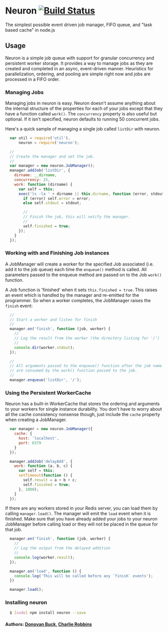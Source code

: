 # Neuron [![Build Status](https://secure.travis-ci.org/dtex/neuron.png)](http://travis-ci.org/dtex/neuron)

The simplest possible event driven job manager, FIFO queue, and "task based cache" in node.js

## Usage
Neuron is a simple job queue with support for granular concurrency and persistent worker storage. It provides a way to manage jobs as they are created and completed in an async, event-driven manner. Heuristics for parallelization, ordering, and pooling are simple right now and jobs are processed in a FIFO order.

### Managing Jobs
Managing jobs in neuron is easy. Neuron doesn't assume anything about the internal structure of the properties for each of your jobs except that they have a function called `work()`. The `concurrency` property is also useful but optional. If it isn't specified, neuron defaults to running 50 concurrent jobs.

Here's a quick sample of managing a single job called `listDir` with neuron.

``` js
  var util = require('util'),
      neuron = require('neuron');

  //
  // Create the manager and set the job.
  //
  var manager = new neuron.JobManager();
  manager.addJob('listDir', {
    dirname: __dirname,
    concurrency: 25,
    work: function (dirname) {
      var self = this;
      exec('ls -la ' + dirname || this.dirname, function (error, stdout, stderr) {
        if (error) self.error = error;
        else self.stdout = stdout;

        //
        // Finish the job, this will notify the manager.
        //
        self.finished = true;
      });
    }
  });
```

### Working with and Finishing Job instances
A JobManager will create a worker for the specified Job associated (i.e. add it to the job queue) each time the `enqueue()` method is called. All parameters passed to the enqueue method are passed on to the Job `work()` function.

A Job function is 'finished' when it sets `this.finished = true`. This raises an event which is handled by the manager and re-emitted for the programmer. So when a worker completes, the JobManager raises the `finish` event:

``` js
  //
  // Start a worker and listen for finish
  //
  manager.on('finish', function (job, worker) {
    //
    // Log the result from the worker (the directory listing for '/')
    //
    console.dir(worker.stdout);
  });

  //
  // All arguments passed to the enqueue() function after the job name
  // are consumed by the work() function passed to the job.
  //
  manager.enqueue('listDir', '/');
```

### Using the Persistent WorkerCache
Neuron has a built-in WorkerCache that stores the ordering and arguments to your workers for single instance durability. You don't have to worry about all the cache consistency nonsense though, just include the `cache` property when creating a JobManager.

``` js
  var manager = new neuron.JobManager({
    cache: {
      host: 'localhost',
      port: 6379
    }
  });

  manager.addJob('delayAdd', {
    work: function (a, b, c) {
      var self = this;
      setTimeout(function () {
        self.result = a + b + c;
        self.finished = true;
      }, 1000);
    }
  });
```

If there are any workers stored in your Redis server, you can load them by calling `manager.load()`. The manager will emit the `load` event when it is finished. Make sure that you have already added your jobs to your neuron JobManager before calling load or they will not be placed in the queue for that job.

``` js
  manager.on('finish', function (job, worker) {
    //
    // Log the output from the delayed addition
    //
    console.log(worker.result);
  });

  manager.on('load', function () {
    console.log('This will be called before any `finish` events');
  })

  manager.load();
```

### Installing neuron
``` bash
  $ [sudo] npm install neuron --save
```


#### Authors: [Donovan Buck](https://github.com/dtex), [Charlie Robbins](https://github.com/indexzero)
